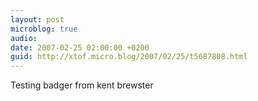 ```yaml
---
layout: post
microblog: true
audio: 
date: 2007-02-25 02:00:00 +0200
guid: http://xtof.micro.blog/2007/02/25/t5687808.html
---
```

Testing badger from kent brewster
